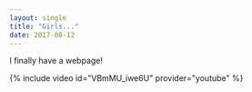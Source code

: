 ```yaml
---
layout: single
title: "Girls..."
date: 2017-08-12
---
```

I finally have a webpage!

{% include video id="VBmMU_iwe6U" provider="youtube" %}
